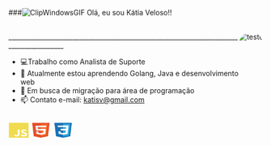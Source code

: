 ###![ClipWindowsGIF](https://github.com/katiasveloso/katiasveloso/assets/66650006/05d4d3e0-2952-415d-8f85-498270018483)
 Olá, eu sou Kátia Veloso!!
<div style="display: inline_block"><br>
<img align="right" alt="teste" height="200" style="border-radius:50px;" src="https://i.pinimg.com/736x/46/57/08/4657089d0727b5618d0f05fa53ca5b7c.jpg">
</div>
________________________________________________________________________________________

-  💻Trabalho como Analista de Suporte
- 🌱 Atualmente estou aprendendo Golang, Java e desenvolvimento web
- 🤔 Em busca de migração para área de programação
- 📫 Contato e-mail: katisv@gmail.com


<div style="display: inline_block"><br>
  <img align="center" alt="Rafa-Js" height="30" width="40" src="https://raw.githubusercontent.com/devicons/devicon/master/icons/javascript/javascript-plain.svg">
  <img align="center" alt="Rafa-HTML" height="30" width="40" src="https://raw.githubusercontent.com/devicons/devicon/master/icons/html5/html5-original.svg">
  <img align="center" alt="Rafa-CSS" height="30" width="40" src="https://raw.githubusercontent.com/devicons/devicon/master/icons/css3/css3-original.svg">
</div>



       
